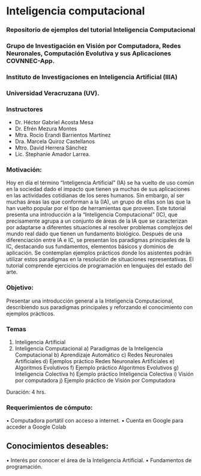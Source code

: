 # Inteligencia computacional
### Repositorio de ejemplos del tutorial Inteligencia Computacional

### Grupo de Investigación en Visión por Computadora, Redes Neuronales, Computación Evolutiva y sus Aplicaciones **COVNNEC-App**.

### Instituto de Investigaciones en Inteligencia Artificial (IIIA) 
### Universidad Veracruzana (UV).

### Instructores
* Dr. Héctor Gabriel Acosta Mesa
* Dr. Efrén Mezura Montes
* Mtra. Rocío Erandi Barrientos Martínez
* Dra. Marcela Quiroz Castellanos
* Mtro. David Herrera Sánchez
* Lic. Stephanie Amador Larrea.

### Motivación:

Hoy en día el término “Inteligencia Artificial” (IA) se ha vuelto de uso común en la sociedad dado el impacto que tienen ya muchas de sus aplicaciones en las actividades cotidianas de los seres humanos. Sin embargo, al ser muchas áreas las que conforman a la (IA), un grupo de ellas son las que la han vuelto popular por el tipo de herramientas que proveen. 
Este tutorial presenta una introducción a la “Inteligencia Computacional” (IC), que precisamente agrupa a un conjunto de áreas de la IA que se caracterizan por adaptarse a diferentes situaciones al resolver problemas complejos del mundo real dado que tienen un fundamento biológico. 
Después de una diferenciación entre IA e IC, se presentan los paradigmas principales de la IC, destacando sus fundamentos, elementos básicos y dominios de aplicación. Se contemplan ejemplos prácticos donde los asistentes podrán utilizar estos paradigmas en la resolución de situaciones representativas. El tutorial comprende ejercicios de programación en lenguajes del estado del arte.

### Objetivo:
Presentar una introducción general a la Inteligencia Computacional, describiendo sus paradigmas principales y reforzando el conocimiento con ejemplos prácticos. 

### Temas 
1.	Inteligencia Artificial 
2.	Inteligencia Computacional 
  a)	Paradigmas de la Inteligencia Computacional 
  b)	Aprendizaje Automático 
  c)	Redes Neuronales Artificiales 
  d)	Ejemplos práctico Redes Neuronales Artificiales 
  e)	Algoritmos Evolutivos 
  f)	Ejemplo práctico Algoritmos Evolutivos 
  g)	Inteligencia Colectiva 
  h)	Ejemplo práctico Inteligencia Colectiva 
  i)	Visión por computadora 
  j)	Ejemplo práctico de Visión por Computadora 

Duración: 4 hrs.

### Requerimientos de cómputo:
•	Computadora portátil con acceso a internet.
•	Cuenta en Google para acceder a Google Colab
	
## Conocimientos deseables:
•	Interés por conocer el área de la Inteligencia Artificial.
•	Fundamentos de programación.

